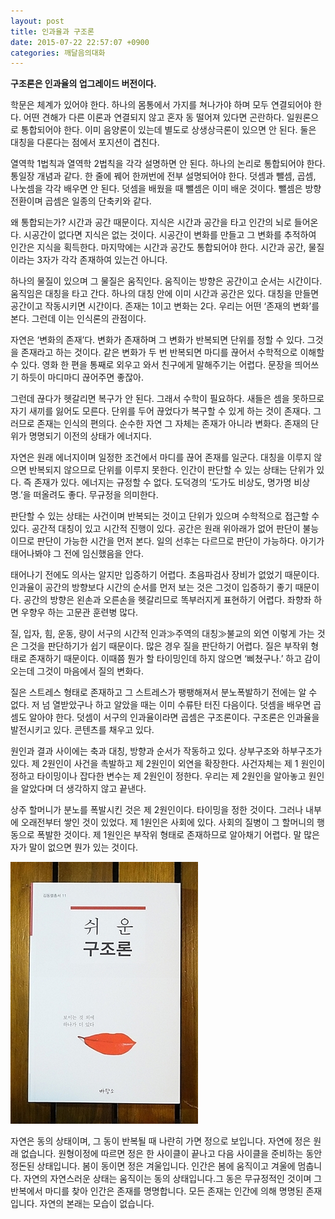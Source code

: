 ```yaml
---
layout: post
title: 인과율과 구조론
date: 2015-07-22 22:57:07 +0900
categories: 깨달음의대화
---
```

**구조론은 인과율의 업그레이드 버전이다.**  


  



      
학문은 체계가 있어야 한다. 하나의 몸통에서 가지를 쳐나가야 하며 모두 연결되어야 한다. 어떤 견해가 다른 이론과 연결되지 않고 혼자 동 떨어져 있다면 곤란하다. 일원론으로 통합되어야 한다. 이미 음양론이 있는데 별도로 상생상극론이 있으면 안 된다. 둘은 대칭을 다룬다는 점에서 포지션이 겹친다. 

  


열역학 1법칙과 열역학 2법칙을 각각 설명하면 안 된다. 하나의 논리로 통합되어야 한다. 통일장 개념과 같다. 한 줄에 꿰어 한꺼번에 전부 설명되어야 한다. 덧셈과 뺄셈, 곱셈, 나눗셈을 각각 배우면 안 된다. 덧셈을 배웠을 때 뺄셈은 이미 배운 것이다. 뺄셈은 방향전환이며 곱셈은 일종의 단축키와 같다. 

  


왜 통합되는가? 시간과 공간 때문이다. 지식은 시간과 공간을 타고 인간의 뇌로 들어온다. 시공간이 없다면 지식은 없는 것이다. 시공간이 변화를 만들고 그 변화를 추적하여 인간은 지식을 획득한다. 마지막에는 시간과 공간도 통합되어야 한다. 시간과 공간, 물질이라는 3자가 각각 존재하여 있는건 아니다. 

  


하나의 물질이 있으며 그 물질은 움직인다. 움직이는 방향은 공간이고 순서는 시간이다. 움직임은 대칭을 타고 간다. 하나의 대칭 안에 이미 시간과 공간은 있다. 대칭을 만들면 공간이고 작동시키면 시간이다. 존재는 1이고 변화는 2다. 우리는 어떤 ‘존재의 변화’를 본다. 그런데 이는 인식론의 관점이다. 

  


자연은 ‘변화의 존재’다. 변화가 존재하며 그 변화가 반복되면 단위를 정할 수 있다. 그것을 존재라고 하는 것이다. 같은 변화가 두 번 반복되면 마디를 끊어서 수학적으로 이해할 수 있다. 영화 한 편을 통째로 외우고 와서 친구에게 말해주기는 어렵다. 문장을 띄어쓰기 하듯이 마디마디 끊어주면 좋잖아. 

  


그런데 끊다가 헷갈리면 복구가 안 된다. 그래서 수학이 필요하다. 새들은 셈을 못하므로 자기 새끼를 잃어도 모른다. 단위를 두어 끊었다가 복구할 수 있게 하는 것이 존재다. 그러므로 존재는 인식의 편의다. 순수한 자연 그 자체는 존재가 아니라 변화다. 존재의 단위가 명명되기 이전의 상태가 에너지다. 

  


자연은 원래 에너지이며 일정한 조건에서 마디를 끊어 존재를 일군다. 대칭을 이루지 않으면 반복되지 않으므로 단위를 이루지 못한다. 인간이 판단할 수 있는 상태는 단위가 있다. 즉 존재가 있다. 에너지는 규정할 수 없다. 도덕경의 ‘도가도 비상도, 명가명 비상명.’을 떠올려도 좋다. 무규정을 의미한다. 

  


판단할 수 있는 상태는 사건이며 반복되는 것이고 단위가 있으며 수학적으로 접근할 수 있다. 공간적 대칭이 있고 시간적 진행이 있다. 공간은 원래 위아래가 없어 판단이 불능이므로 판단이 가능한 시간을 먼저 본다. 일의 선후는 다르므로 판단이 가능하다. 아기가 태어나봐야 그 전에 임신했음을 안다. 

  


태어나기 전에도 의사는 알지만 입증하기 어렵다. 초음파검사 장비가 없었기 때문이다. 인과율이 공간의 방향보다 시간의 순서를 먼저 보는 것은 그것이 입증하기 좋기 때문이다. 공간의 방향은 왼손과 오른손을 헷갈리므로 똑부러지게 표현하기 어렵다. 좌향좌 하면 우향우 하는 고문관 훈련병 많다. 

  


질, 입자, 힘, 운동, 량이 서구의 시간적 인과≫주역의 대칭≫불교의 외연 이렇게 가는 것은 그것을 판단하기가 쉽기 때문이다. 많은 경우 질을 판단하기 어렵다. 질은 부작위 형태로 존재하기 때문이다. 이때쯤 뭔가 할 타이밍인데 하지 않으면 ‘삐쳤구나.’ 하고 감이 오는데 그것이 마음에서 질의 변화다. 

  


질은 스트레스 형태로 존재하고 그 스트레스가 팽팽해져서 분노폭발하기 전에는 알 수 없다. 저 넘 열받았구나 하고 알았을 때는 이미 수류탄 터진 다음이다. 덧셈을 배우면 곱셈도 알아야 한다. 덧셈이 서구의 인과율이라면 곱셈은 구조론이다. 구조론은 인과율을 발전시키고 있다. 콘텐츠를 채우고 있다. 

  


원인과 결과 사이에는 축과 대칭, 방향과 순서가 작동하고 있다. 상부구조와 하부구조가 있다. 제 2원인이 사건을 촉발하고 제 2원인이 외연을 확장한다. 사건자체는 제 1 원인이 정하고 타이밍이나 잡다한 변수는 제 2원인이 정한다. 우리는 제 2원인을 알아놓고 원인을 알았다며 더 생각하지 않고 끝낸다. 

  


상주 할머니가 분노를 폭발시킨 것은 제 2원인이다. 타이밍을 정한 것이다. 그러나 내부에 오래전부터 쌓인 것이 있었다. 제 1원인은 사회에 있다. 사회의 질병이 그 할머니의 행동으로 폭발한 것이다. 제 1원인은 부작위 형태로 존재하므로 알아채기 어렵다. 말 많은 자가 말이 없으면 뭔가 있는 것이다. 

  


  



 <img src="files/attach/images/198/061/609/DSC01488.JPG" alt="DSC01488.JPG"  height="419" width="300" /> 

  


  


자연은 동의 상태이며, 그 동이 반복될 때 나란히 가면 정으로 보입니다. 자연에 정은 원래 없습니다. 원형이정에 따르면 정은 한 사이클이 끝나고 다음 사이클을 준비하는 동안 정돈된 상태입니다. 봄이 동이면 정은 겨울입니다. 인간은 봄에 움직이고 겨울에 멈춥니다. 자연의 자연스러운 상태는 움직이는 동의 상태입니다.그 동은 무규정적인 것이며 그 반복에서 마디를 찾아 인간은 존재를 명명합니다. 모든 존재는 인간에 의해 명명된 존재입니다. 자연의 본래는 모습이 없습니다.